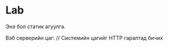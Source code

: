 # Lab

<!DOCTYPE html>
<!-- index.php -->
<html>
  <head>
   <meta charset="UTF-8">
  </head>
  <body>
    <!-- Статик болон динамик агуулгын ялгаа -->
    <p>Энэ бол статик агуулга.</p>
    <?php echo "PHP скриптээр, програмын кодоор үүсгэсэн динамик агуулга."; ?>
    <p>Вэб серверийн цаг: 
	// Системийн цагийг HTTP гаралтад бичих
       <span><?php echo "Өнөөдөр бол " .date("Y/m/d"); ?>
	</span>
    </p>
  </body>
</html>
